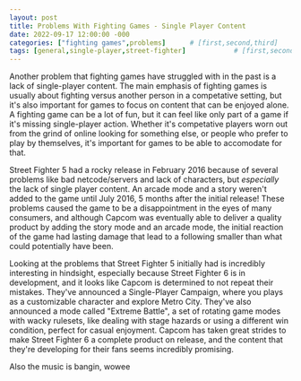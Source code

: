 ```yaml
---
layout: post
title: Problems With Fighting Games - Single Player Content
date: 2022-09-17 12:00:00 -000
categories: ["fighting games",problems]      # [first,second,third]
tags: [general,single-player,street-fighter]            # [first,second,third]
---
```

Another problem that fighting games have struggled with in the past is a lack of single-player content. The main emphasis of fighting games is usually about fighting versus another person in a competative setting, but it's also important for games to focus on content that can be enjoyed alone. A fighting game can be a lot of fun, but it can feel like only part of a game if it's missing single-player action. Whether it's competative players worn out from the grind of online looking for something else, or people who prefer to play by themselves, it's important for games to be able to accomodate for that.

Street Fighter 5 had a rocky release in February 2016 because of several problems like bad netcode/servers and lack of characters, but *especially* the lack of single player content. An arcade mode and a story weren't added to the game until July 2016, 5 months after the initial release! These problems caused the game to be a disappointment in the eyes of many consumers, and although Capcom was eventually able to deliver a quality product by adding the story mode and an arcade mode, the initial reaction of the game had lasting damage that lead to a following smaller than what could potentially have been.

Looking at the problems that Street Fighter 5 initially had is incredibly interesting in hindsight, especially because Street Fighter 6 is in development, and it looks like Capcom is determined to not repeat their mistakes. They've announced a Single-Player Campaign, where you plays as a customizable character and explore Metro City. They've also announced a mode called "Extreme Battle", a set of rotating game modes with wacky rulesets, like dealing with stage hazards or using a different win condition, perfect for casual enjoyment. Capcom has taken great strides to make Street Fighter 6 a complete product on release, and the content that they're developing for their fans seems incredibly promising.

Also the music is bangin, wowee
